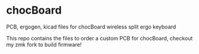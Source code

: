 # chocBoard
PCB, ergogen, kicad files for chocBoard wireless split ergo keyboard

This repo contains the files to order a custom PCB for chocBoard, checkout my zmk fork to build firmware!
